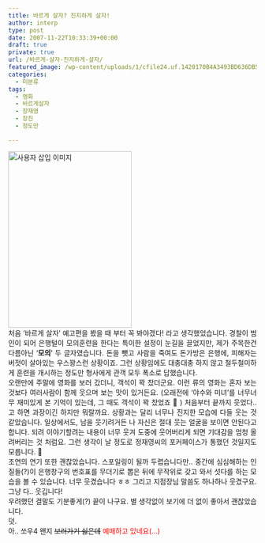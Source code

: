 ```yaml
---
title: 바르게 살자? 진지하게 살자!
author: interp
type: post
date: 2007-11-22T10:33:39+00:00
draft: true
private: true
url: /바르게-살자-진지하게-살자/
featured_image: /wp-content/uploads/1/cfile24.uf.1420170B4A3493BD636DB5.jpg
categories:
  - 미분류
tags:
  - 영화
  - 바르게살자
  - 장재영
  - 장진
  - 정도만

---
```

<img src="http://interp.iwinv.net/wp-content/uploads/1/cfile24.uf.1420170B4A3493BD636DB5.jpg" class="alignleft" width="250" height="357" alt="사용자 삽입 이미지" />

<div style="text-align: justify;">
  처음 &#8216;바르게 살자&#8217; 예고편을 봤을 때 부터 꼭 봐야겠다! 라고 생각했었습니다. 경찰이 범인이 되어 은행털이 모의훈련을 한다는 특이한 설정이 눈길을 끌었지만, 제가 주목한건 다름아닌 &#8216;<strong>모의</strong>&#8216; 두 글자였습니다. 돈을 뺏고 사람을 죽여도 돈가방은 은행에, 피해자는 버젓이 살아있는 우스꽝스런 상황이죠. 그런 상황임에도 대충대충 하지 않고 철두철미하게 훈련을 개시하는 정도만 형사에게 관객 모두 폭소로 답했습니다.
</div>

<div style="text-align: justify;">
</div>

<div style="text-align: justify;">
  오랜만에 주말에 영화를 보러 갔더니, 객석이 꽉 찼더군요. 이런 류의 영화는 혼자 보는 것보다 여러사람이 함께 웃으며 보는 맛이 있거든요. (오래전에 &#8216;야수와 미녀&#8217;를 너무너무 재미있게 본 기억이 있는데, 그 때도 객석이 꽉 찼었죠 🙂 )&nbsp;처음부터 끝까지 웃었다.. 고 하면 과장이긴 하지만 뭐랄까요. 상황과는 달리 너무나 진지한 모습에 다들 웃는 것 같았습니다.&nbsp;일상에서도, 남을 웃기려거든 나 자신은 절대 웃는 얼굴을 보이면 안된다고 합니다.&nbsp;되려 이야기할려는 내용이 너무 웃겨 도중에 웃어버리게 되면 기대감을 엄청 올려버리는 것 처럼요.&nbsp;그런 생각이 날 정도로 정재영씨의 포커페이스가 통했던 것일지도 모릅니다. 🙂
</div>

<div style="text-align: justify;">
</div>

<div style="text-align: justify;">
  조연의 연기 또한 괜찮았습니다.&nbsp;스포일링이 될까 두렵습니다만.. 중간에 심심해하는 인질들(?)이 은행창구의 번호표를 무더기로 뽑은 뒤에 무작위로 갖고 와서 섯다를 하는 모습을 볼 수 있습니다. 너무 웃겼습니다 ㅎㅎ 그리고 지점장님 말씀도 하나하나 웃겼구요. 그냥 다.. 웃깁니다!&nbsp;
</div>

<div style="text-align: justify;">
</div>

<div style="text-align: justify;">
  우려했던 결말도 기분좋게(?) 끝이 나구요. 별 생각없이 보기에 더 없이 좋아서 괜찮았습니다.&nbsp;
</div>

<div style="text-align: justify;">
</div>

<div style="text-align: justify;">
  덧.
</div>

<div style="text-align: justify;">
  아.. 쏘우4 왠지 <strike>보러가기 싫은데</strike>&nbsp;<font color="#ff0000">예매하고 있네요(&#8230;)</font>
</div></p>